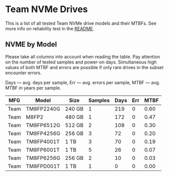 Team NVMe Drives
================

This is a list of all tested Team NVMe drive models and their MTBFs. See more
info on reliability test in the [README](https://github.com/linuxhw/SMART).

NVME by Model
------------

Please take all columns into account when reading the table. Pay attention on the
number of tested samples and power-on days. Simultaneous high values of both MTBF
and errors are possible if only rare drives in the subset encounter errors.

Days — avg. days per sample,
Err  — avg. errors per sample,
MTBF — avg. MTBF in years per sample.

| MFG       | Model              | Size   | Samples | Days  | Err   | MTBF   |
|-----------|--------------------|--------|---------|-------|-------|--------|
| Team      | TM8FP2240G         | 240 GB | 1       | 219   | 0     | 0.60   |
| Team      | M8FP2              | 480 GB | 1       | 172   | 0     | 0.47   |
| Team      | TM8FP6512G         | 512 GB | 2       | 108   | 0     | 0.30   |
| Team      | TM8FP4256G         | 256 GB | 3       | 72    | 0     | 0.20   |
| Team      | TM8FP4001T         | 1 TB   | 3       | 70    | 0     | 0.19   |
| Team      | TM8FP6001T         | 1 TB   | 5       | 26    | 0     | 0.07   |
| Team      | TM8FP6256G         | 256 GB | 2       | 10    | 0     | 0.03   |
| Team      | TM8FPD001T         | 1 TB   | 1       | 0     | 0     | 0.00   |

